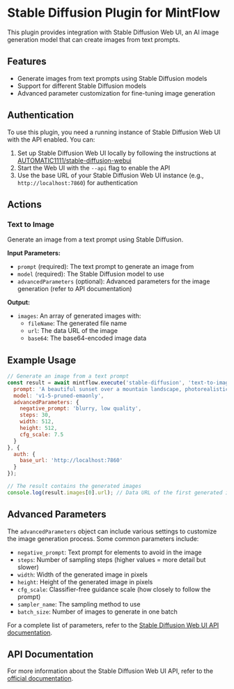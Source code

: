 # Stable Diffusion Plugin for MintFlow

This plugin provides integration with Stable Diffusion Web UI, an AI image generation model that can create images from text prompts.

## Features

- Generate images from text prompts using Stable Diffusion models
- Support for different Stable Diffusion models
- Advanced parameter customization for fine-tuning image generation

## Authentication

To use this plugin, you need a running instance of Stable Diffusion Web UI with the API enabled. You can:

1. Set up Stable Diffusion Web UI locally by following the instructions at [AUTOMATIC1111/stable-diffusion-webui](https://github.com/AUTOMATIC1111/stable-diffusion-webui)
2. Start the Web UI with the `--api` flag to enable the API
3. Use the base URL of your Stable Diffusion Web UI instance (e.g., `http://localhost:7860`) for authentication

## Actions

### Text to Image

Generate an image from a text prompt using Stable Diffusion.

**Input Parameters:**

- `prompt` (required): The text prompt to generate an image from
- `model` (required): The Stable Diffusion model to use
- `advancedParameters` (optional): Advanced parameters for the image generation (refer to API documentation)

**Output:**

- `images`: An array of generated images with:
  - `fileName`: The generated file name
  - `url`: The data URL of the image
  - `base64`: The base64-encoded image data

## Example Usage

```javascript
// Generate an image from a text prompt
const result = await mintflow.execute('stable-diffusion', 'text-to-image', {
  prompt: 'A beautiful sunset over a mountain landscape, photorealistic',
  model: 'v1-5-pruned-emaonly',
  advancedParameters: {
    negative_prompt: 'blurry, low quality',
    steps: 30,
    width: 512,
    height: 512,
    cfg_scale: 7.5
  }
}, {
  auth: {
    base_url: 'http://localhost:7860'
  }
});

// The result contains the generated images
console.log(result.images[0].url); // Data URL of the first generated image
```

## Advanced Parameters

The `advancedParameters` object can include various settings to customize the image generation process. Some common parameters include:

- `negative_prompt`: Text prompt for elements to avoid in the image
- `steps`: Number of sampling steps (higher values = more detail but slower)
- `width`: Width of the generated image in pixels
- `height`: Height of the generated image in pixels
- `cfg_scale`: Classifier-free guidance scale (how closely to follow the prompt)
- `sampler_name`: The sampling method to use
- `batch_size`: Number of images to generate in one batch

For a complete list of parameters, refer to the [Stable Diffusion Web UI API documentation](https://github.com/AUTOMATIC1111/stable-diffusion-webui/wiki/API).

## API Documentation

For more information about the Stable Diffusion Web UI API, refer to the [official documentation](https://github.com/AUTOMATIC1111/stable-diffusion-webui/wiki/API).

